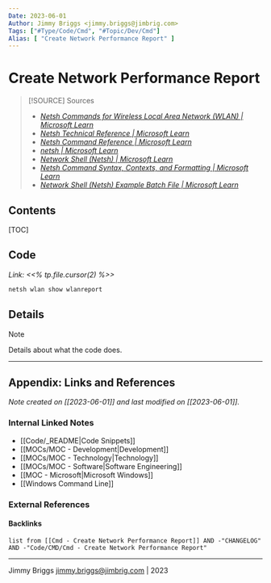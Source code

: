 ```yaml
---
Date: 2023-06-01
Author: Jimmy Briggs <jimmy.briggs@jimbrig.com>
Tags: ["#Type/Code/Cmd", "#Topic/Dev/Cmd"]
Alias: [ "Create Network Performance Report" ]
---
```


# Create Network Performance Report

> [!SOURCE] Sources
> - *[Netsh Commands for Wireless Local Area Network (WLAN) | Microsoft Learn](https://learn.microsoft.com/en-us/previous-versions/windows/it-pro/windows-server-2008-r2-and-2008/dd744889(v=ws.10))*
> - *[Netsh Technical Reference | Microsoft Learn](https://learn.microsoft.com/en-us/previous-versions/windows/it-pro/windows-server-2008-r2-and-2008/cc725935(v=ws.10))*
> - *[Netsh Command Reference | Microsoft Learn](https://learn.microsoft.com/en-us/previous-versions/windows/it-pro/windows-server-2008-R2-and-2008/cc754516(v=ws.10))*
> - *[netsh | Microsoft Learn](https://learn.microsoft.com/en-us/windows-server/administration/windows-commands/netsh)*
> - *[Network Shell (Netsh) | Microsoft Learn](https://learn.microsoft.com/en-us/windows-server/networking/technologies/netsh/netsh)*
> - *[Netsh Command Syntax, Contexts, and Formatting | Microsoft Learn](https://learn.microsoft.com/en-us/windows-server/networking/technologies/netsh/netsh-contexts)*
> - *[Network Shell (Netsh) Example Batch File | Microsoft Learn](https://learn.microsoft.com/en-us/windows-server/networking/technologies/netsh/netsh-wins)*

## Contents

[TOC]

## Code

*Link: <<% tp.file.cursor(2) %>>*

```cmd
netsh wlan show wlanreport
```

## Details


> [!NOTE]
> Details about what the code does.



***

## Appendix: Links and References

*Note created on [[2023-06-01]] and last modified on [[2023-06-01]].*

### Internal Linked Notes

- [[Code/_README|Code Snippets]]
- [[MOCs/MOC - Development|Development]]
- [[MOCs/MOC - Technology|Technology]]
- [[MOCs/MOC - Software|Software Engineering]]
- [[MOC - Microsoft|Microsoft Windows]]
- [[Windows Command Line]]

### External References



#### Backlinks

```dataview
list from [[Cmd - Create Network Performance Report]] AND -"CHANGELOG" AND -"Code/CMD/Cmd - Create Network Performance Report"
```


***

Jimmy Briggs <jimmy.briggs@jimbrig.com> | 2023

